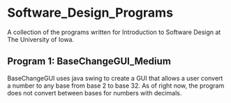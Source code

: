 # Software_Design_Programs
A collection of the programs written for Introduction to Software Design at The University of Iowa.

## Program 1: BaseChangeGUI_Medium
BaseChangeGUI uses java swing to create a GUI that allows a user convert a number to any base from base 2 to base 32.  As of right now, the program does not convert between bases
for numbers with decimals.  
